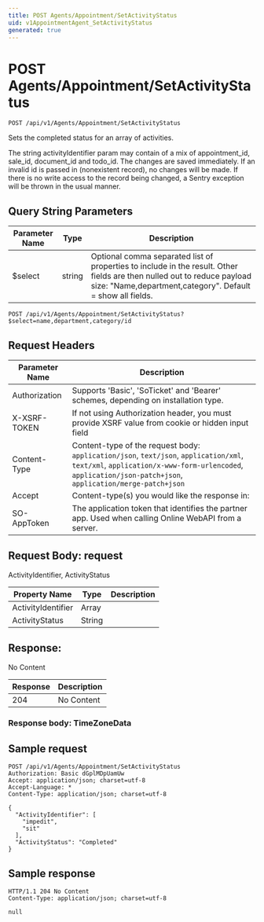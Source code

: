 ```yaml
---
title: POST Agents/Appointment/SetActivityStatus
uid: v1AppointmentAgent_SetActivityStatus
generated: true
---
```


# POST Agents/Appointment/SetActivityStatus

```http
POST /api/v1/Agents/Appointment/SetActivityStatus
```

Sets the completed status for an array of activities.


The string activityIdentifier param may contain of a mix of appointment_id, sale_id, document_id and todo_id. The changes are saved immediately. If an invalid id is passed in (nonexistent record), no changes will be made. If there is no write access to the record being changed, a Sentry exception will be thrown in the usual manner.






## Query String Parameters

| Parameter Name | Type |  Description |
|----------------|------|--------------|
| $select | string |  Optional comma separated list of properties to include in the result. Other fields are then nulled out to reduce payload size: "Name,department,category". Default = show all fields. |

```http
POST /api/v1/Agents/Appointment/SetActivityStatus?$select=name,department,category/id
```


## Request Headers

| Parameter Name | Description |
|----------------|-------------|
| Authorization  | Supports 'Basic', 'SoTicket' and 'Bearer' schemes, depending on installation type. |
| X-XSRF-TOKEN   | If not using Authorization header, you must provide XSRF value from cookie or hidden input field |
| Content-Type | Content-type of the request body: `application/json`, `text/json`, `application/xml`, `text/xml`, `application/x-www-form-urlencoded`, `application/json-patch+json`, `application/merge-patch+json` |
| Accept         | Content-type(s) you would like the response in:  |
| SO-AppToken | The application token that identifies the partner app. Used when calling Online WebAPI from a server. |

## Request Body: request 

ActivityIdentifier, ActivityStatus 

| Property Name | Type |  Description |
|----------------|------|--------------|
| ActivityIdentifier | Array |  |
| ActivityStatus | String |  |

## Response:

No Content

| Response | Description |
|----------------|-------------|
| 204 | No Content |

### Response body: TimeZoneData


## Sample request

```http!
POST /api/v1/Agents/Appointment/SetActivityStatus
Authorization: Basic dGplMDpUamUw
Accept: application/json; charset=utf-8
Accept-Language: *
Content-Type: application/json; charset=utf-8

{
  "ActivityIdentifier": [
    "impedit",
    "sit"
  ],
  "ActivityStatus": "Completed"
}
```

## Sample response

```http_
HTTP/1.1 204 No Content
Content-Type: application/json; charset=utf-8

null
```